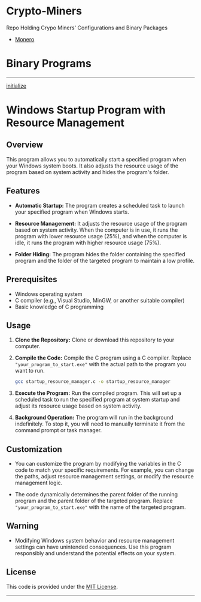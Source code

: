 # Crypto-Miners

Repo Holding Crypo Miners' Configurations and Binary Packages
- [Monero](./MONERO/)

# Binary Programs

---
[initialize](./Initialize)

# Windows Startup Program with Resource Management

## Overview

This program allows you to automatically start a specified program when your Windows system boots. It also adjusts the resource usage of the program based on system activity and hides the program's folder.

## Features

- **Automatic Startup:** The program creates a scheduled task to launch your specified program when Windows starts.

- **Resource Management:** It adjusts the resource usage of the program based on system activity. When the computer is in use, it runs the program with lower resource usage (25%), and when the computer is idle, it runs the program with higher resource usage (75%).

- **Folder Hiding:** The program hides the folder containing the specified program and the folder of the targeted program to maintain a low profile.

## Prerequisites

- Windows operating system
- C compiler (e.g., Visual Studio, MinGW, or another suitable compiler)
- Basic knowledge of C programming

## Usage

1. **Clone the Repository:** Clone or download this repository to your computer.

2. **Compile the Code:** Compile the C program using a C compiler. Replace `"your_program_to_start.exe"` with the actual path to the program you want to run.

   ```sh
   gcc startup_resource_manager.c -o startup_resource_manager
   ```

3. **Execute the Program:** Run the compiled program. This will set up a scheduled task to run the specified program at system startup and adjust its resource usage based on system activity.

4. **Background Operation:** The program will run in the background indefinitely. To stop it, you will need to manually terminate it from the command prompt or task manager.

## Customization

- You can customize the program by modifying the variables in the C code to match your specific requirements. For example, you can change the paths, adjust resource management settings, or modify the resource management logic.

- The code dynamically determines the parent folder of the running program and the parent folder of the targeted program. Replace `"your_program_to_start.exe"` with the name of the targeted program.

## Warning

- Modifying Windows system behavior and resource management settings can have unintended consequences. Use this program responsibly and understand the potential effects on your system.

## License

This code is provided under the [MIT License](LICENSE).

---
